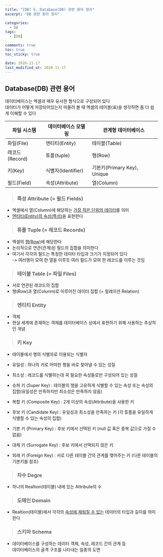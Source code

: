 ```yaml
---
title: "[DB] 5. Database(DB) 관련 용어 정리"
excerpt: "DB 관련 용어 정리"

categories:
  - DB
tags:
  - [DB]

comments: true
toc: true
toc_sticky: true

date: 2020-11-17
last_modified_at: 2020-11-17
---
```


## Database(DB) 관련 용어

데이터베이스는 엑셀과 매우 유사한 형식으로 구성되어 있다  
데이터가 어떻게 저장되어있는지 떠올려 볼 때 엑셀의 테이블(표)을 생각하면 좀 더 쉽게 이해할 수 있다

| 파일 시스템    | 데이터베이스 모델링 | 관계형 데이터베이스         |
| -------------- | ------------------- | --------------------------- |
| 파일(File)     | 엔티티(Entity)      | 테이블(Table)               |
| 레코드(Record) | 튜플(tuple)         | 행(Row)                     |
| 키(Key)        | 식별자(Identifier)  | 기본키(Primary Key), Unique |
| 필드(Field)    | 속성(Attribute)     | 열(Column)                  |

> ### 특성 Attribute (= 필드 Fields)

- 엑셀에서 열(Column)에 해당하는 <u>가장 작은 단위의 데이터</u>를 의미
- <u>엔티티(Entity)의 속성(특성)</u>을 표현한다

> ### 튜플 Tuple (= 레코드 Records)

- 엑셀의 <u>행(Row)</u>에 해당한다
- 논리적으로 연관(관계)된 필드의 집합을 의미한다
- 여기서 각각의 필드는 특정한 데이터 타입과 크기가 지정되어 있다  
   -> 여러행이 모여 한 열을 이루듯 여러 필드가 모여 한 레코드를 이루는 것임

> ### 테이블 Table (= 파일 Files)

- 서로 연관된 레코드의 집합
- 행(Row)과 열(Colunm)로 이루어진 데이터 집합 (= 릴레이션 Relation)

> ### 엔티티 Entity

- 객체
- 현실 세계에 존재하는 객체를 데이터베이스 상에서 표현하기 위해 사용하는 추상적인 개념

> ### 키 Key

- 테이블에서 행의 식별자로 이용되는 식별자

- 유일성 : 하나의 키로 어떠한 행을 바로 찾아낼 수 있는 성질
- 최소성 : 레코드를 식별하는데 꼭 필요한 속성들로만 구성되어 있는 성질
- 슈퍼 키 (Super Key) : 테이블의 행을 고유하게 식별할 수 있는 속성 또는 속성의 집합(유일성은 만족하지만 최소성은 만족하지 않음)
- 복합 키 (Composite Key) : 2개 이상의 속성(Attribute)을 사용한 키
- 후보 키 (Candidate Key) : 유일성과 최소성을 만족하는 키 (각 튜플을 유일하게 식별할 수 있는 속성의 집합)
- 기본 키 (Primary Key) : 후보 키에서 선택된 키 (null 값 혹은 중복 값으로 가질 수 없음)
- 대체 키 (Surrogate Key) : 후보 키에서 선택되지 않은 키
- 외래 키 (Foreign Key) : 서로 다른 테이블 간의 관계를 맺어주는 키 (다른 테이블의 기본키를 참조)

> ### 차수 Degre

- 하나의 Realtion(테이블) 내에 있는 Attribute의 수

> ### 도메인 Domain

- Realtion(테이블)에서 각각의 <u>속성에 채워질 수 있는</u> 데이터의 타입과 길이를 의미한다

> ### 스키마 Schema

- 데이터베이스를 구성하는 데이터 객체, 속성, 레코드 간의 관계 등  
   데이터베이스의 골격 구조를 나타내는 일종의 도면
